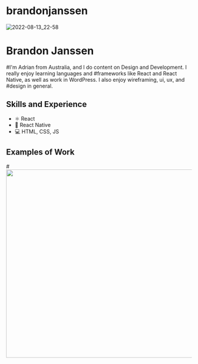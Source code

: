 # brandonjanssen
![2022-08-13_22-58](https://user-images.githubusercontent.com/66816413/189488872-917b9f34-01bc-4b61-886d-c3d5339b6075.png)


# Brandon Janssen
#I'm Adrian from Australia, and I do content on Design and Development. I really enjoy learning languages and #frameworks like React and React Native, as well as work in WordPress. I also enjoy wireframing, ui, ux, and #design in general. 

## Skills and Experience
* ⚛ React
* 📱 React Native
* 💻 HTML, CSS, JS

## Examples of Work
#<img src="https://github.com/adriantwarog/adriantwarog/blob/master/covid19.gif" width="512" >
